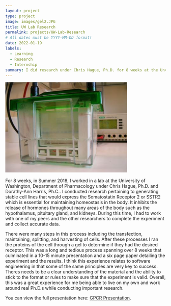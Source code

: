 ```yaml
---
layout: project
type: project
image: images/gel2.JPG
title: UW Lab Research
permalink: projects/UW-Lab-Research
# All dates must be YYYY-MM-DD format!
date: 2022-01-19
labels:
  - Learning
  - Research
  - Internship
summary: I did research under Chris Hague, Ph.D. for 8 weeks at the Unversity of Washington, Department of Pharmacology.
---
```


<img class="ui medium right floated rounded image" src="../images/gel.JPG">

For 8 weeks, in Summer 2018, I worked in a lab at the University of Washington, Department of Pharmacology under Chris Hague, Ph.D. and Dorathy-Ann Harris, Ph.C.. I conducted research pertaining to generating stable cell lines that would express the Somatostatin Receptor 2 or SSTR2 which is essential for maintaining homeostasis in the body. It inhibits the release of hormones throughout many areas of the body such as the hypothalamus, pituitary gland, and kidneys. During this time, I had to work with one of my peers and the other researchers to complete the experiment and collect accurate data. 

There were many steps in this process including the transfection, maintaining, splitting, and harvesting of cells. After these processes I ran the proteins of the cell through a gel to determine if they had the desired receptor. This was a long and tedious process spanning over 8 weeks that culminated in a 10-15 minute presentation and a six page paper detailing the experiment and the results. I think this experience relates to software engineering in that some of the same principles are very key to success. Theres needs to be a clear understanding of the material and the ability to stick to the format or rules to make sure that the experiment is valid. Overall, this was a great experience for me being able to live on my own and work around real Ph.D.s while conducting important research.  
 
You can view the full presentation here: [GPCR Presentation](https://docs.google.com/presentation/d/1hZkT32S457Gul4R81FNLOkcrC8nbhxr7gc1gZxGrdds/edit?usp=sharing).

